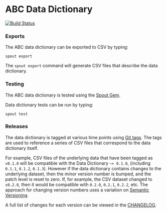ABC Data Dictionary
===================

[![Build Status](https://travis-ci.org/sleepepi/abc-data-dictionary.svg?branch=master)](https://travis-ci.org/sleepepi/abc-data-dictionary)

### Exports

The ABC data dictionary can be exported to CSV by typing:

```
spout export
```

The `spout export` command will generate CSV files that describe the data
dictionary.


### Testing

The ABC data dictionary is tested using the
[Spout Gem](https://github.com/sleepepi/spout).

Data dictionary tests can be run by typing:

```
spout test
```


### Releases

The data dictionary is tagged at various time points using
[Git tags](http://git-scm.com/book/en/Git-Basics-Tagging). The tags are used to
reference a series of CSV files that correspond to the data dictionary itself.

For example, CSV files of the underlying data that have been tagged as `v0.1.0`
will be compatible with the Data Dictionary `~> 0.1.0`,
(including `0.1.1`, `0.1.2`, `0.1.3`). However if the data dictionary contains
changes to the underlying dataset, then the minor version number is bumped, and
the patch level is reset to zero. If, for example, the CSV dataset changed to
`v0.2.0`, then it would be compatible with `0.2.0`, `0.2.1`, `0.2.2`, etc. The
approach for changing version numbers uses a variation on
[Semantic Versioning](http://semver.org).

A full list of changes for each version can be viewed in the
[CHANGELOG](https://github.com/sleepepi/abc-data-dictionary/blob/master/CHANGELOG.md).
